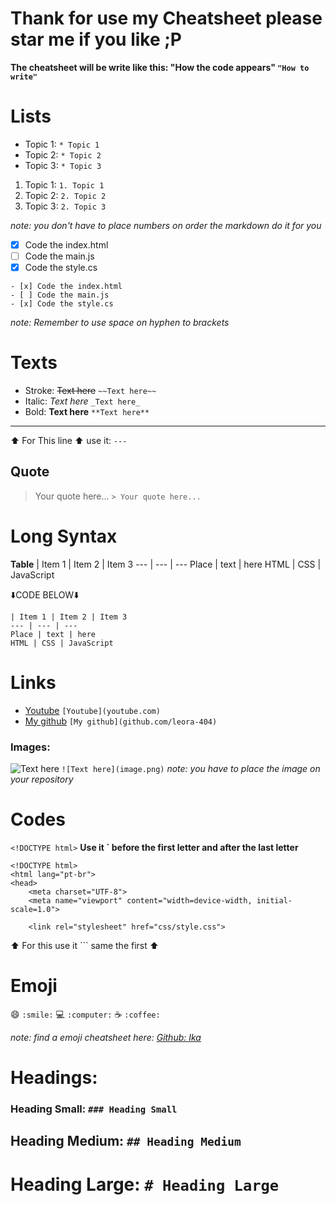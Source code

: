 # Thank for use my Cheatsheet please star me if you like ;P

**The cheatsheet will be write like this: "How the code appears" `"How to write"`**

# **Lists**

* Topic 1: `* Topic 1`
* Topic 2: `* Topic 2`
* Topic 3: `* Topic 3`

1. Topic 1: `1. Topic 1`
2. Topic 2: `2. Topic 2`
2. Topic 3: `2. Topic 3`

*note: you don't have to place numbers on order the markdown do it for you*

- [x] Code the index.html
- [ ] Code the main.js
- [x] Code the style.cs

```
- [x] Code the index.html
- [ ] Code the main.js
- [x] Code the style.cs
```
*note: Remember to use space on hyphen to brackets*

# **Texts**
* Stroke: ~~Text here~~ `~~Text here~~`
* Italic: _Text here_ `_Text here_`
* Bold: **Text here** `**Text here**`
---
⬆️ For This line ⬆️ use it: `---`
## Quote
> Your quote here... `> Your quote here...`

# Long Syntax

**Table**
| Item 1 | Item 2 | Item 3
--- | --- | ---
Place | text | here
HTML | CSS | JavaScript

⬇️CODE BELOW⬇️
```
| Item 1 | Item 2 | Item 3
--- | --- | ---
Place | text | here
HTML | CSS | JavaScript
```
# Links 
* [Youtube](youtube.com) `[Youtube](youtube.com)`
* [My github](github.com/leora-404) `[My github](github.com/leora-404)`

### Images:

![Text here](image.png)  `![Text here](image.png)`
*note: you have to place the image on your repository*

# Codes

`<!DOCTYPE html>` **Use it ` before the first letter and after the last letter**
```
<!DOCTYPE html>
<html lang="pt-br">
<head>
    <meta charset="UTF-8">
    <meta name="viewport" content="width=device-width, initial-scale=1.0">

    <link rel="stylesheet" href="css/style.css">
```
⬆️ For this use it ``` same the first ⬆️

# Emoji
😄 `:smile:`
💻 `:computer:`
☕ `:coffee:`

*note: find a emoji cheatsheet here: [Github: Ika](https://github.com/ikatyang/emoji-cheat-sheet)*
# **Headings:**

### Heading Small: `### Heading Small`
## Heading Medium: `## Heading Medium`
# Heading Large: `# Heading Large`
